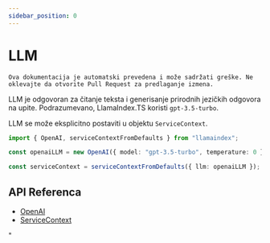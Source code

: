 ```yaml
---
sidebar_position: 0
---
```


# LLM

`Ova dokumentacija je automatski prevedena i može sadržati greške. Ne oklevajte da otvorite Pull Request za predlaganje izmena.`

LLM je odgovoran za čitanje teksta i generisanje prirodnih jezičkih odgovora na upite. Podrazumevano, LlamaIndex.TS koristi `gpt-3.5-turbo`.

LLM se može eksplicitno postaviti u objektu `ServiceContext`.

```typescript
import { OpenAI, serviceContextFromDefaults } from "llamaindex";

const openaiLLM = new OpenAI({ model: "gpt-3.5-turbo", temperature: 0 });

const serviceContext = serviceContextFromDefaults({ llm: openaiLLM });
```

## API Referenca

- [OpenAI](../../api/classes/OpenAI.md)
- [ServiceContext](../../api/interfaces/ServiceContext.md)

"
